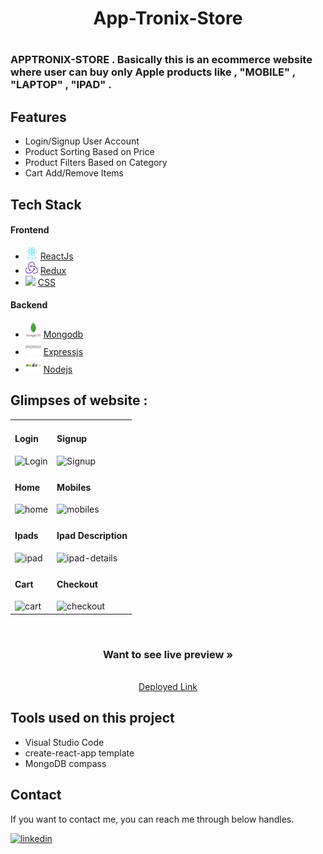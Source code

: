 <h1 align="center"> App-Tronix-Store <h1/>  
<h3>APPTRONIX-STORE . Basically this is an ecommerce website where user can buy only Apple products like , "MOBILE" , "LAPTOP" , "IPAD" .</h3>
  
## Features
- Login/Signup User Account
- Product Sorting Based on Price
- Product Filters Based on Category
- Cart Add/Remove Items 

## Tech Stack

#### **Frontend**

- <img src="https://raw.githubusercontent.com/devicons/devicon/master/icons/react/react-original-wordmark.svg" width=20/> [ReactJs](https://reactjs.org/)
- <img src="https://raw.githubusercontent.com/devicons/devicon/master/icons/redux/redux-original.svg" width=20 /> [Redux](https://redux.js.org)
- <img src="https://cdn-icons-png.flaticon.com/512/732/732190.png" width=20 /> [CSS](https://www.w3schools.com/css/)

#### **Backend**

- <img src="https://raw.githubusercontent.com/devicons/devicon/master/icons/mongodb/mongodb-original-wordmark.svg" width=25 /> [Mongodb](https://www.mongodb.com/)
- <img src="https://raw.githubusercontent.com/devicons/devicon/master/icons/express/express-original-wordmark.svg" width=25 /> [Expressjs](https://expressjs.com/)
- <img src="https://raw.githubusercontent.com/devicons/devicon/master/icons/nodejs/nodejs-original-wordmark.svg" width=25 /> [Nodejs](https://nodejs.org/en/)
  
  
## Glimpses of website :


<table>
   <tr>
    <td><h4>Login</h4><img src="https://cdn-images-1.medium.com/max/1000/1*-qElgVLBNMiqWetagzW4FQ.png" alt="Login" /></td>
    <td><h4>Signup</h4><img src="https://cdn-images-1.medium.com/max/1000/1*qzjj85Q87qCBsc2mngkM3w.png" alt="Signup" /></td>
  </tr>
  <tr>
    <td><h4>Home</h4><img src="https://cdn-images-1.medium.com/max/1000/1*EqbJe7nMglEJTUfFsQLo_w.png" alt="home" /></td>
    <td><h4>Mobiles</h4><img src="[https://user-images.githubusercontent.com/87424668/169654213-3d3df041-18cd-4681-ba86-fac35d780564.png](https://cdn-images-1.medium.com/max/1000/1*v-9rkgV2NYqhmXOX8JdD0g.png)" alt="mobiles" /></td>
  </tr>
  <tr>
    <td><h4>Ipads</h4><img src="[https://user-images.githubusercontent.com/87424668/169654309-1c805d75-71e2-44e8-990f-b15c7013b26c.png](https://cdn-images-1.medium.com/max/1000/1*v-9rkgV2NYqhmXOX8JdD0g.png)" alt="ipad" /></td>
    <td><h4>Ipad Description</h4><img src="[https://user-images.githubusercontent.com/87424668/169654359-73a5f0f6-e124-4ad9-81d3-2e566800ea75.png](https://cdn-images-1.medium.com/max/1000/1*J7OZvMvALkHuVmEVO4IB0w.png)" alt="ipad-details" /></td>
  </tr>
  <tr>
    <td><h4>Cart</h4><img src="[https://user-images.githubusercontent.com/87424668/169654388-f06dc259-d02d-4eae-9286-a659512805db.png](https://cdn-images-1.medium.com/max/1000/1*ZAAjtPZftvcFyjUlUwDxYw.png)" alt="cart" /></td>
     <td><h4>Checkout</h4><img src="[https://user-images.githubusercontent.com/87424668/169654533-24307004-0663-4888-a204-a7e3208c1764.png](https://cdn-images-1.medium.com/max/1000/1*NP3y8OQhEnw1WGCp9_QphQ.png)" alt="checkout" /></td>
  </tr>
  
</table>

<br />
  
 <h3 align="center">Want to see live preview »</h3>
<p align="center"> 
    <br />
    <a target="blank" href="https://app-tronix.vercel.app/">Deployed Link</a>    
    
 </p>
  
  
## Tools used on this project

- Visual Studio Code
- create-react-app template
- MongoDB compass
  
  
<h2>Contact</h2>

If you want to contact me, you can reach me through below handles.

[![linkedin](https://img.shields.io/badge/Manish-Reddy-0077B5?style=for-the-badge&logo=linkedin&logoColor=white)](https://www.linkedin.com/in/manish-reddy-76063a222/)





